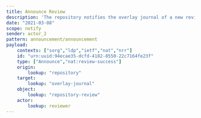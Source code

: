 ```yaml
---
title: Announce Review
description: 'The repository notifies the overlay journal of a new review '
date: "2021-03-08"
scope: notify
sender: actor_2
pattern: announcement/announcement
payload:
    contexts: ["sorg","ldp","ietf","nat","nrr"]
    id: "urn:uuid:94ecae35-dcfd-4182-8550-22c7164fe23f"
    type: ["Announce","nat:review-success"]
    origin:
        lookup: "repository"
    target:
        lookup: "overlay-journal"
    object:
        lookup: "repository-review"
    actor:
        lookup: reviewer
---
```


